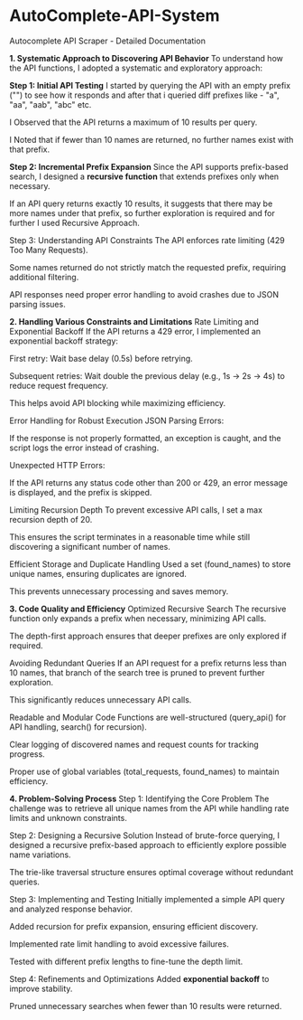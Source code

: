 # AutoComplete-API-System
Autocomplete API Scraper - Detailed Documentation


**1. Systematic Approach to Discovering API Behavior**
To understand how the API functions, I adopted a systematic and exploratory approach:

**Step 1: Initial API Testing**
I started by querying the API with an empty prefix ("") to see how it responds and after that i queried diff prefixes like - "a", "aa", "aab", "abc" etc.

I Observed that the API returns a maximum of 10 results per query.

I Noted that if fewer than 10 names are returned, no further names exist with that prefix.

**Step 2: Incremental Prefix Expansion**
Since the API supports prefix-based search, I designed a **recursive function** that extends prefixes only when necessary.

If an API query returns exactly 10 results, it suggests that there may be more names under that prefix, so further exploration is required and for further I used Recursive Approach.

Step 3: Understanding API Constraints
The API enforces rate limiting (429 Too Many Requests).

Some names returned do not strictly match the requested prefix, requiring additional filtering.

API responses need proper error handling to avoid crashes due to JSON parsing issues.

**2. Handling Various Constraints and Limitations**
Rate Limiting and Exponential Backoff
If the API returns a 429 error, I implemented an exponential backoff strategy:

First retry: Wait base delay (0.5s) before retrying.

Subsequent retries: Wait double the previous delay (e.g., 1s → 2s → 4s) to reduce request frequency.

This helps avoid API blocking while maximizing efficiency.

Error Handling for Robust Execution
JSON Parsing Errors:

If the response is not properly formatted, an exception is caught, and the script logs the error instead of crashing.

Unexpected HTTP Errors:

If the API returns any status code other than 200 or 429, an error message is displayed, and the prefix is skipped.

Limiting Recursion Depth
To prevent excessive API calls, I set a max recursion depth of 20.

This ensures the script terminates in a reasonable time while still discovering a significant number of names.

Efficient Storage and Duplicate Handling
Used a set (found_names) to store unique names, ensuring duplicates are ignored.

This prevents unnecessary processing and saves memory.

**3. Code Quality and Efficiency**
Optimized Recursive Search
The recursive function only expands a prefix when necessary, minimizing API calls.

The depth-first approach ensures that deeper prefixes are only explored if required.

Avoiding Redundant Queries
If an API request for a prefix returns less than 10 names, that branch of the search tree is pruned to prevent further exploration.

This significantly reduces unnecessary API calls.

Readable and Modular Code
Functions are well-structured (query_api() for API handling, search() for recursion).

Clear logging of discovered names and request counts for tracking progress.

Proper use of global variables (total_requests, found_names) to maintain efficiency.

**4. Problem-Solving Process**
Step 1: Identifying the Core Problem
The challenge was to retrieve all unique names from the API while handling rate limits and unknown constraints.

Step 2: Designing a Recursive Solution
Instead of brute-force querying, I designed a recursive prefix-based approach to efficiently explore possible name variations.

The trie-like traversal structure ensures optimal coverage without redundant queries.

Step 3: Implementing and Testing
Initially implemented a simple API query and analyzed response behavior.

Added recursion for prefix expansion, ensuring efficient discovery.

Implemented rate limit handling to avoid excessive failures.

Tested with different prefix lengths to fine-tune the depth limit.

Step 4: Refinements and Optimizations
Added **exponential backoff** to improve stability.

Pruned unnecessary searches when fewer than 10 results were returned.
